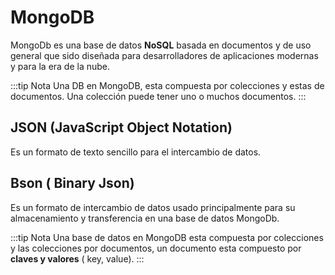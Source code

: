 # MongoDB

MongoDb es una base de datos **NoSQL** basada en documentos y de uso general que sido diseñada para desarrolladores de aplicaciones modernas y para la era de la nube.

:::tip Nota
Una DB en MongoDB, esta compuesta por colecciones y estas de documentos. Una colección puede tener uno o muchos documentos.
:::

## JSON (JavaScript Object Notation)

Es un formato de texto sencillo para el intercambio de datos.

## Bson ( Binary Json)

Es un formato de intercambio de datos usado principalmente para su almacenamiento y transferencia en una base de datos MongoDb.

:::tip Nota
Una base de datos en MongoDB esta compuesta por colecciones y las colecciones por documentos, un documento esta compuesto por **claves y valores** ( key, value).
:::

